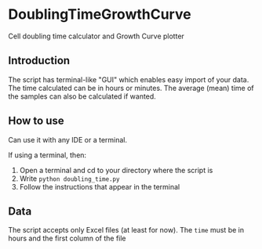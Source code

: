 # DoublingTimeGrowthCurve

Cell doubling time calculator and Growth Curve plotter

## Introduction

The script has terminal-like "GUI" which enables easy import of your data.
The time calculated can be in hours or minutes.
The average (mean) time of the samples can also be calculated if wanted.

## How to use

Can use it with any IDE or a terminal.

If using a terminal, then:
1) Open a terminal and cd to your directory where the script is
2) Write `python doubling_time.py`
3) Follow the instructions that appear in the terminal

## Data

The script accepts only Excel files (at least for now).
The `time` must be in hours and the first column of the file
